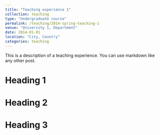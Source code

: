 ```yaml
---
title: "Teaching experience 1"
collection: teaching
type: "Undergraduate course"
permalink: /teaching/2014-spring-teaching-1
venue: "University 1, Department"
date: 2014-01-01
location: "City, Country"
categories: teaching
---
```


This is a description of a teaching experience. You can use markdown like any other post.

Heading 1
======

Heading 2
======

Heading 3
======
